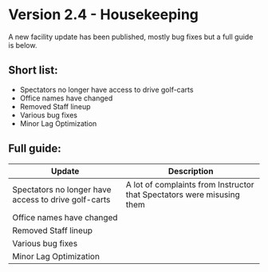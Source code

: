 # **Version 2.4 - Housekeeping**

A new facility update has been published, mostly bug fixes but a full guide is below.

## Short list:

- Spectators no longer have access to drive golf-carts
- Office names have changed
- Removed Staff lineup
- Various bug fixes
- Minor Lag Optimization

## Full guide:

| Update        | Description   |
| ------------- | ------------- |
| Spectators no longer have access to drive golf-carts  | A lot of complaints from Instructor that Spectators were misusing them |
| Office names have changed  |  |
| Removed Staff lineup |  |
| Various bug fixes |  | 
| Minor Lag Optimization |  |

